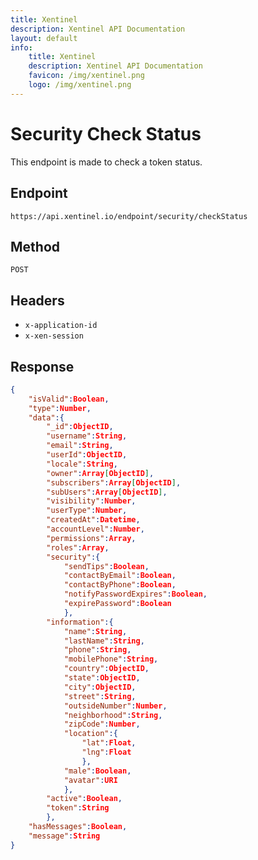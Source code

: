 ```yaml
---
title: Xentinel
description: Xentinel API Documentation
layout: default
info:
    title: Xentinel
    description: Xentinel API Documentation
    favicon: /img/xentinel.png
    logo: /img/xentinel.png
---
```


# Security Check Status

This endpoint is made to check a token status.

## Endpoint
`https://api.xentinel.io/endpoint/security/checkStatus`

## Method
`POST`

## Headers
* `x-application-id`
* `x-xen-session`

## Response
```json
{
    "isValid":Boolean,
    "type":Number,
    "data":{
        "_id":ObjectID,
        "username":String,
        "email":String,
        "userId":ObjectID,
        "locale":String,
        "owner":Array[ObjectID],
        "subscribers":Array[ObjectID],
        "subUsers":Array[ObjectID],
        "visibility":Number,
        "userType":Number,
        "createdAt":Datetime,
        "accountLevel":Number,
        "permissions":Array,
        "roles":Array,
        "security":{
            "sendTips":Boolean,
            "contactByEmail":Boolean,
            "contactByPhone":Boolean,
            "notifyPasswordExpires":Boolean,
            "expirePassword":Boolean
            },
        "information":{
            "name":String,
            "lastName":String,
            "phone":String,
            "mobilePhone":String,
            "country":ObjectID,
            "state":ObjectID,
            "city":ObjectID,
            "street":String,
            "outsideNumber":Number,
            "neighborhood":String,
            "zipCode":Number,
            "location":{
                "lat":Float,
                "lng":Float
                },
            "male":Boolean,
            "avatar":URI
            },
        "active":Boolean,
        "token":String
        },
    "hasMessages":Boolean,
    "message":String
}
```
